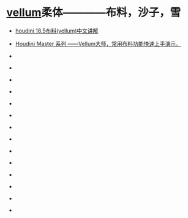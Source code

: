 # [vellum](https://www.sidefx.com/docs/houdini/vellum/index.html)柔体————布料，沙子，雪

* [houdini 18.5布料(vellum)中文讲解](https://www.bilibili.com/video/BV1Lb4y1y7Mv)

* [Houdini Master 系列 ——Vellum大师，常用布料功能快速上手演示。](https://www.bilibili.com/video/BV19b4y1R7kX)

* []()

* []()

* []()

* []()

* []()

* []()

* []()

* []()

* []()

* []()

* []()

* []()

* []()

* []()
